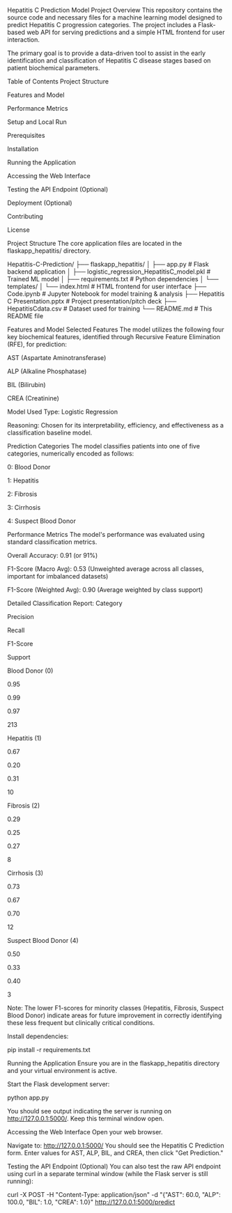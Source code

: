 Hepatitis C Prediction Model
Project Overview
This repository contains the source code and necessary files for a machine learning model designed to predict Hepatitis C progression categories. The project includes a Flask-based web API for serving predictions and a simple HTML frontend for user interaction.

The primary goal is to provide a data-driven tool to assist in the early identification and classification of Hepatitis C disease stages based on patient biochemical parameters.

Table of Contents
Project Structure

Features and Model

Performance Metrics

Setup and Local Run

Prerequisites

Installation

Running the Application

Accessing the Web Interface

Testing the API Endpoint (Optional)

Deployment (Optional)

Contributing

License

Project Structure
The core application files are located in the flaskapp_hepatitis/ directory.

Hepatitis-C-Prediction/
├── flaskapp_hepatitis/
│   ├── app.py                      # Flask backend application
│   ├── logistic_regression_HepatitisC_model.pkl # Trained ML model
│   ├── requirements.txt            # Python dependencies
│   └── templates/
│       └── index.html              # HTML frontend for user interface
├── Code.ipynb                      # Jupyter Notebook for model training & analysis
├── Hepatitis C Presentation.pptx   # Project presentation/pitch deck
├── HepatitisCdata.csv              # Dataset used for training
└── README.md                       # This README file

Features and Model
Selected Features
The model utilizes the following four key biochemical features, identified through Recursive Feature Elimination (RFE), for prediction:

AST (Aspartate Aminotransferase)

ALP (Alkaline Phosphatase)

BIL (Bilirubin)

CREA (Creatinine)

Model Used
Type: Logistic Regression

Reasoning: Chosen for its interpretability, efficiency, and effectiveness as a classification baseline model.

Prediction Categories
The model classifies patients into one of five categories, numerically encoded as follows:

0: Blood Donor

1: Hepatitis

2: Fibrosis

3: Cirrhosis

4: Suspect Blood Donor

Performance Metrics
The model's performance was evaluated using standard classification metrics.

Overall Accuracy: 0.91 (or 91%)

F1-Score (Macro Avg): 0.53 (Unweighted average across all classes, important for imbalanced datasets)

F1-Score (Weighted Avg): 0.90 (Average weighted by class support)

Detailed Classification Report:
Category

Precision

Recall

F1-Score

Support

Blood Donor (0)

0.95

0.99

0.97

213

Hepatitis (1)

0.67

0.20

0.31

10

Fibrosis (2)

0.29

0.25

0.27

8

Cirrhosis (3)

0.73

0.67

0.70

12

Suspect Blood Donor (4)

0.50

0.33

0.40

3

Note: The lower F1-scores for minority classes (Hepatitis, Fibrosis, Suspect Blood Donor) indicate areas for future improvement in correctly identifying these less frequent but clinically critical conditions.

Install dependencies:

pip install -r requirements.txt

Running the Application
Ensure you are in the flaskapp_hepatitis directory and your virtual environment is active.

Start the Flask development server:

python app.py

You should see output indicating the server is running on http://127.0.0.1:5000/. Keep this terminal window open.

Accessing the Web Interface
Open your web browser.

Navigate to: http://127.0.0.1:5000/
You should see the Hepatitis C Prediction form. Enter values for AST, ALP, BIL, and CREA, then click "Get Prediction."

Testing the API Endpoint (Optional)
You can also test the raw API endpoint using curl in a separate terminal window (while the Flask server is still running):

curl -X POST -H "Content-Type: application/json" -d "{\"AST\": 60.0, \"ALP\": 100.0, \"BIL\": 1.0, \"CREA\": 1.0}" http://127.0.0.1:5000/predict
